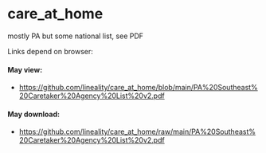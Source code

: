 # care_at_home
mostly PA but some national list, see PDF

Links depend on browser:

#### May view:
- https://github.com/lineality/care_at_home/blob/main/PA%20Southeast%20Caretaker%20Agency%20List%20v2.pdf

#### May download:
- https://github.com/lineality/care_at_home/raw/main/PA%20Southeast%20Caretaker%20Agency%20List%20v2.pdf 
